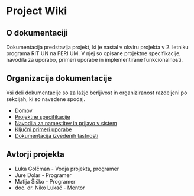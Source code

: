 # Project Wiki

## O dokumentaciji
Dokumentacija predstavlja projekt, ki je nastal v okviru projekta v 2. letniku programa RIT UN na FERI UM. V njej so opisane projektne specifikacije, navodila za uporabo, primeri uporabe in implementirane funkcionalnosti.

## Organizacija dokumentacije
Vsi deli dokumentacije so za lažjo berljivost in organiziranost razdeljeni po sekcijah, ki so navedene spodaj.
* [Domov](https://github.com/ritun-camel-case/projectWiki/wiki)
* [Projektne specifikacije](https://github.com/ritun-camel-case/projectWiki/wiki/Projektne-specifikacije)
* [Navodila za namestitev in prijavo v sistem](https://github.com/ritun-camel-case/projectWiki/wiki/Navodila-za-namestitev-in-prijavo-v-sistem)
* [Ključni primeri uporabe](https://github.com/ritun-camel-case/projectWiki/wiki/Klju%C4%8Dni-primeri-uporabe)
* [Dokumentacija izvedenih lastnosti](https://github.com/ritun-camel-case/projectWiki/wiki/4.-Dokumentacija-izvedenih-lastnosti)

## Avtorji projekta
* Luka Golčman - Vodja projekta, programer
* Jure Dolar - Programer
* Matija Šiško - Programer
* doc. dr. Niko Lukač - Mentor
